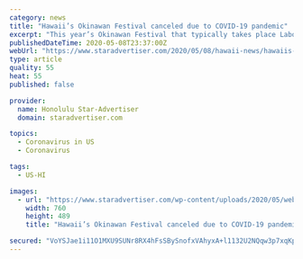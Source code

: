 ```yaml
---
category: news
title: "Hawaii’s Okinawan Festival canceled due to COVID-19 pandemic"
excerpt: "This year’s Okinawan Festival that typically takes place Labor Day weekend has been canceled due to uncertainties tied to the COVID-19 pandemic."
publishedDateTime: 2020-05-08T23:37:00Z
webUrl: "https://www.staradvertiser.com/2020/05/08/hawaii-news/hawaiis-okinawan-festival-canceled-due-to-covid-19-pandemic/"
type: article
quality: 55
heat: 55
published: false

provider:
  name: Honolulu Star-Advertiser
  domain: staradvertiser.com

topics:
  - Coronavirus in US
  - Coronavirus

tags:
  - US-HI

images:
  - url: "https://www.staradvertiser.com/wp-content/uploads/2020/05/web1_WDA-OKINAWAN0633.jpg"
    width: 760
    height: 489
    title: "Hawaii’s Okinawan Festival canceled due to COVID-19 pandemic"

secured: "VoYSJae1i11O1MXU9SUNr8RX4hFsSBySnofxVAhyxA+l1132U2NQqw3p7xqKpM0aA5aFDwOUBLYfLQOCgOwXSYeSr3weN9decPTedfUQ/PEJnonyhaBL74K/3A+p0iA4nu3drpVOqXzdy7PcorNbB+DQ0h3M77tcySspUk+X12vIUG2C2YuECCwXE4vk1wAttErVO8nZvPFg4XqsqVHGUryHUH+Tpv872ATIAWdK/ngnD33De80whAhxWrOInIbFPI3rIHyFMOEgKyqSXPu59t/QIEWpobPEbvZ3KAQn792MzI9qP7iPDv7FRxkkc0gHBgiEtqF48xOkkU8vZwrRQA8DxxL/inFALWYnxMFW4Of5p5ZvSW4yLybx+PGZYJtyyMAUIUQXDGmPdAPLxY+MRBEoVUmwUmeX4tjp4HbBJFq1balEsaqijgkvtgGJAJVYI60Wg6y+QHlopOEUNjBmzWqZwIdjao4wsJHxJq1i9Po=;5ilYiif4DMXpfu/xfumXPw=="
---
```


